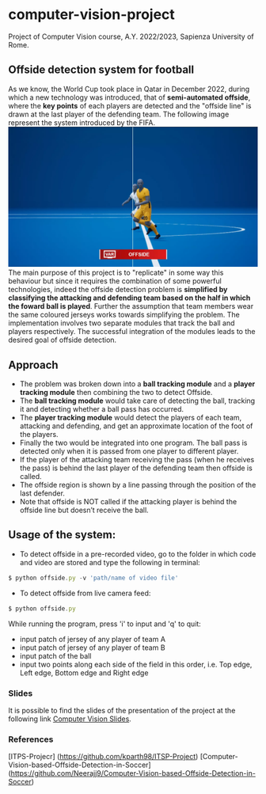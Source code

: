 # computer-vision-project
Project of Computer Vision course, A.Y. 2022/2023, Sapienza University of Rome.

## Offside detection system for football

As we know, the World Cup took place in Qatar in December 2022, during which a new technology was introduced, that of <b>semi-automated offside</b>, where the <b>key points</b> of each players are detected and the "offside line" is drawn at the last player of the defending team. The following image represent the system introduced by the FIFA.
  ![example of FIFA semi-automated offside](images/offside.jpeg)
The main purpose of this project is to "replicate" in some way this behaviour but since it requires the combination of some powerful technologies, indeed the offside detection problem is <b>simplified by classifying the attacking and defending team based on the half in which the foward ball is played</b>. Further the assumption that team members wear the same coloured jerseys works towards simplifying the problem.
The implementation involves two separate modules that track the ball and players respectively. The successful integration of the modules leads to the desired goal of offside detection.
  

## Approach
* The problem was broken down into a **ball tracking module** and a  **player tracking module** then combining the two to detect Offside. 
* The **ball tracking module** would take care of detecting the ball, tracking it and detecting whether a ball pass has occurred. 
* The **player tracking module** would detect the players of each team, attacking and defending, and get an approximate location of the foot of the players. 
* Finally the two would be integrated into one program. The ball pass is detected only when it is passed from one player to different player. 
* If the player of the attacking team receiving the pass (when he receives the pass) is behind the last player of the defending team then offside is called.
* The offside region is shown by a line passing through the position of the last defender.
* Note that offside is NOT called if the attacking player is behind the offside line but doesn’t receive the ball.


## Usage of the system:
* To detect offside in a pre-recorded video, go to the folder in which code and video are stored and type the following in terminal:
```javascript
$ python offside.py -v 'path/name of video file'
```
* To detect offside from live camera feed:
```javascript
$ python offside.py
```
While running the program, press 'i' to input and 'q' to quit:
* input patch of jersey of any player of team A
* input patch of jersey of any player of team B
* input patch of the ball
* input two points along each side of the field in this order, i.e. Top edge, Left edge, Bottom edge and Right edge

### Slides
It is possible to find the slides of the presentation of the project at the following link [Computer Vision Slides](https://docs.google.com/presentation/d/1ds1fc1_Nq5ZkOHw5Zt2-u0oVsnVPieCfXAnOmABnuyQ/edit?usp=sharing).

### References
[ITPS-Projecr] (https://github.com/kparth98/ITSP-Project)
[Computer-Vision-based-Offside-Detection-in-Soccer] (https://github.com/Neerajj9/Computer-Vision-based-Offside-Detection-in-Soccer)
